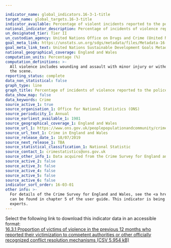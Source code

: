 ```yaml
---

indicator_name: global_indicators.16-3-1-title
target_name: global_targets.16-3-title
indicator_available: Percentage of violent incidents reported to the police in the last 12 months
national_indicator_description: Percentage of incidents of violence reported to the police in the last 12 months.  
un_designated_tier: Tier II
un_custodian_agency: United Nations Office on Drugs and Crime (United Nations Office for Disarmament Affairs (UNODC))
goal_meta_link: https://unstats.un.org/sdgs/metadata/files/Metadata-16-03-01.pdf
goal_meta_link_text: United Nations Sustainable Development Goals Metadata (PDF 214 KB)
national_geographical_coverage: England and Wales
computation_units: Percentage (%)
computation_definitions: >-
  All violence includes wounding and assault with minor injury or without injury, attempted assault and wounding or assault with a sexual motive. Incidents that were reported to the police also includes those incidents that the police came to know about in another way, e.g. they arrived at
  the scene.
reporting_status: complete
data_non_statistical: false
graph_type: line
graph_title: Percentage of incidents of violence reported to the police
data_show_map: false
data_keywords: Crime
source_active_1: true
source_organisation_1: Office for National Statistics (ONS)
source_periodicity_1: Annual
source_earliest_available_1: 1981
source_geographical_coverage_1: England and Wales
source_url_1: https://www.ons.gov.uk/peoplepopulationandcommunity/crimeandjustice/datasets/crimeinenglandandwalesannualtrendanddemographictables
source_url_text_1: Crime in England and Wales
source_release_date_1: 18/07/2019
source_next_release_1: TBA
source_statistical_classification_1: National Statistic
source_contact_1: crimestatistics@ons.gov.uk
source_other_info_1: Data acquired from the Crime Survey for England and Wales.
source_active_2: false
source_active_3: false
source_active_4: false
source_active_5: false
source_active_6: false
indicator_sort_order: 16-03-01
other info: >-
  For details of the Crime Survey for England and Wales, see the <a href= 'https://www.ons.gov.uk/peoplepopulationandcommunity/crimeandjustice/methodologies/crimeandjusticemethodology'>user guide</a>  to crime statistics for England and Wales. Information about the different crime types
  can be found in chapter 5 of the user guide. This indicator is being used as an approximation of the UN SDG Indicator. Where possible, we will work to identify or develop UK data to meet the global indicator specification. This indicator has been identified in collaboration with topic
  experts.
---
```

Select the following link to download this indicator data in an accessible format:<br>[16.3.1 Proportion of victims of violence in the previous 12 months who reported their victimization to competent authorities or other officially recognized conflict resolution mechanisms (CSV 5.954 kB)](https://sustainabledevelopment-uk.github.io/sdg-data/data/16-3-1.csv)